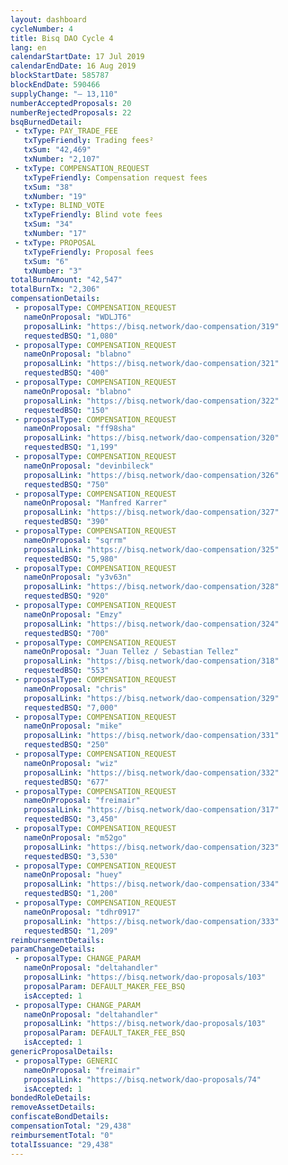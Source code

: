 ```yaml
---
layout: dashboard
cycleNumber: 4
title: Bisq DAO Cycle 4
lang: en
calendarStartDate: 17 Jul 2019
calendarEndDate: 16 Aug 2019
blockStartDate: 585787
blockEndDate: 590466
supplyChange: "— 13,110"
numberAcceptedProposals: 20
numberRejectedProposals: 22
bsqBurnedDetail:
 - txType: PAY_TRADE_FEE
   txTypeFriendly: Trading fees²
   txSum: "42,469"
   txNumber: "2,107"
 - txType: COMPENSATION_REQUEST
   txTypeFriendly: Compensation request fees
   txSum: "38"
   txNumber: "19"
 - txType: BLIND_VOTE
   txTypeFriendly: Blind vote fees
   txSum: "34"
   txNumber: "17"
 - txType: PROPOSAL
   txTypeFriendly: Proposal fees
   txSum: "6"
   txNumber: "3"
totalBurnAmount: "42,547"
totalBurnTx: "2,306"
compensationDetails: 
 - proposalType: COMPENSATION_REQUEST
   nameOnProposal: "WDLJT6"
   proposalLink: "https://bisq.network/dao-compensation/319"
   requestedBSQ: "1,080"
 - proposalType: COMPENSATION_REQUEST
   nameOnProposal: "blabno"
   proposalLink: "https://bisq.network/dao-compensation/321"
   requestedBSQ: "400"
 - proposalType: COMPENSATION_REQUEST
   nameOnProposal: "blabno"
   proposalLink: "https://bisq.network/dao-compensation/322"
   requestedBSQ: "150"
 - proposalType: COMPENSATION_REQUEST
   nameOnProposal: "ff98sha"
   proposalLink: "https://bisq.network/dao-compensation/320"
   requestedBSQ: "1,199"
 - proposalType: COMPENSATION_REQUEST
   nameOnProposal: "devinbileck"
   proposalLink: "https://bisq.network/dao-compensation/326"
   requestedBSQ: "750"
 - proposalType: COMPENSATION_REQUEST
   nameOnProposal: "Manfred Karrer"
   proposalLink: "https://bisq.network/dao-compensation/327"
   requestedBSQ: "390"
 - proposalType: COMPENSATION_REQUEST
   nameOnProposal: "sqrrm"
   proposalLink: "https://bisq.network/dao-compensation/325"
   requestedBSQ: "5,980"
 - proposalType: COMPENSATION_REQUEST
   nameOnProposal: "y3v63n"
   proposalLink: "https://bisq.network/dao-compensation/328"
   requestedBSQ: "920"
 - proposalType: COMPENSATION_REQUEST
   nameOnProposal: "Emzy"
   proposalLink: "https://bisq.network/dao-compensation/324"
   requestedBSQ: "700"
 - proposalType: COMPENSATION_REQUEST
   nameOnProposal: "Juan Tellez / Sebastian Tellez"
   proposalLink: "https://bisq.network/dao-compensation/318"
   requestedBSQ: "553"
 - proposalType: COMPENSATION_REQUEST
   nameOnProposal: "chris"
   proposalLink: "https://bisq.network/dao-compensation/329"
   requestedBSQ: "7,000"
 - proposalType: COMPENSATION_REQUEST
   nameOnProposal: "mike"
   proposalLink: "https://bisq.network/dao-compensation/331"
   requestedBSQ: "250"
 - proposalType: COMPENSATION_REQUEST
   nameOnProposal: "wiz"
   proposalLink: "https://bisq.network/dao-compensation/332"
   requestedBSQ: "677"
 - proposalType: COMPENSATION_REQUEST
   nameOnProposal: "freimair"
   proposalLink: "https://bisq.network/dao-compensation/317"
   requestedBSQ: "3,450"
 - proposalType: COMPENSATION_REQUEST
   nameOnProposal: "m52go"
   proposalLink: "https://bisq.network/dao-compensation/323"
   requestedBSQ: "3,530"
 - proposalType: COMPENSATION_REQUEST
   nameOnProposal: "huey"
   proposalLink: "https://bisq.network/dao-compensation/334"
   requestedBSQ: "1,200"
 - proposalType: COMPENSATION_REQUEST
   nameOnProposal: "tdhr0917"
   proposalLink: "https://bisq.network/dao-compensation/333"
   requestedBSQ: "1,209"
reimbursementDetails: 
paramChangeDetails: 
 - proposalType: CHANGE_PARAM
   nameOnProposal: "deltahandler"
   proposalLink: "https://bisq.network/dao-proposals/103"
   proposalParam: DEFAULT_MAKER_FEE_BSQ
   isAccepted: 1
 - proposalType: CHANGE_PARAM
   nameOnProposal: "deltahandler"
   proposalLink: "https://bisq.network/dao-proposals/103"
   proposalParam: DEFAULT_TAKER_FEE_BSQ
   isAccepted: 1
genericProposalDetails: 
 - proposalType: GENERIC
   nameOnProposal: "freimair"
   proposalLink: "https://bisq.network/dao-proposals/74"
   isAccepted: 1
bondedRoleDetails: 
removeAssetDetails: 
confiscateBondDetails: 
compensationTotal: "29,438"
reimbursementTotal: "0"
totalIssuance: "29,438"
---
```

